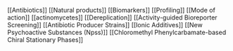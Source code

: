 [[Antibiotics]]
[[Natural products]]
[[Biomarkers]]
[[Profiling]]
[[Mode of action]]
[[actinomycetes]]
[[Dereplication]]
[[Activity-guided Bioreporter Screening]]
[[Antibiotic Producer Strains]]
[[Ionic Additives]]
[[New Psychoactive Substances (Npss)]]
[[Chloromethyl Phenylcarbamate-based Chiral Stationary Phases]]
